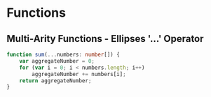 # Functions

## Multi-Arity Functions - Ellipses '...' Operator

```ts
function sum(...numbers: number[]) {
    var aggregateNumber = 0;
    for (var i = 0; i < numbers.length; i++)
        aggregateNumber += numbers[i];
    return aggregateNumber;
}
```